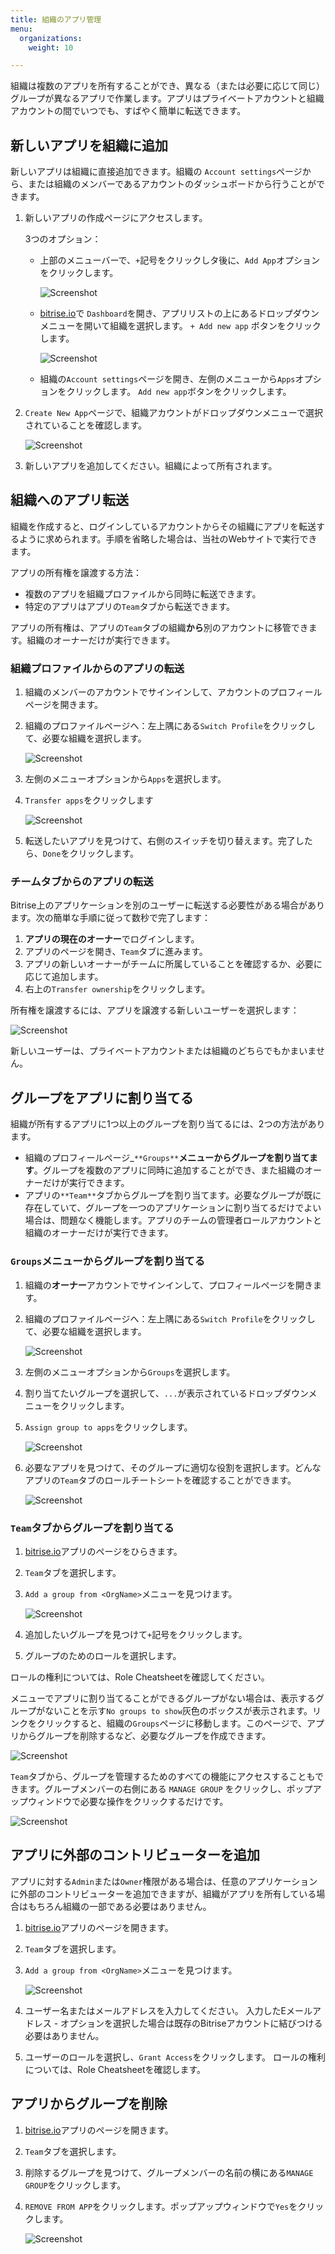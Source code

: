 ```yaml
---
title: 組織のアプリ管理
menu:
  organizations:
    weight: 10

---
```

組織は複数のアプリを所有することができ、異なる（または必要に応じて同じ）グループが異なるアプリで作業します。アプリはプライベートアカウントと組織アカウントの間でいつでも、すばやく簡単に転送できます。

## 新しいアプリを組織に追加

新しいアプリは組織に直接追加できます。組織の `Account settings`ページから、または組織のメンバーであるアカウントのダッシュボードから行うことができます。

1. 新しいアプリの作成ページにアクセスします。

   3つのオプション：
   * 上部のメニューバーで、`+`記号をクリックしタ後に、`Add App`オプションをクリックします。

     ![Screenshot](/img/team-management/organization/add-org.png)
   * [bitrise.io](https://www.bitrise.io)で `Dashboard`を開き、アプリリストの上にあるドロップダウンメニューを開いて組織を選択します。 `+ Add new app` ボタンをクリックします。

     ![Screenshot](/img/team-management/organization/add-new-app-org.png)
   * 組織の`Account settings`ページを開き、左側のメニューから`Apps`オプションをクリックします。 `Add new app`ボタンをクリックします。
2. `Create New App`ページで、組織アカウントがドロップダウンメニューで選択されていることを確認します。

   ![Screenshot](/img/team-management/organization/add-app-screen.png)
3. 新しいアプリを追加してください。組織によって所有されます。

## 組織へのアプリ転送

組織を作成すると、ログインしているアカウントからその組織にアプリを転送するように求められます。手順を省略した場合は、当社のWebサイトで実行できます。

アプリの所有権を譲渡する方法：

* 複数のアプリを組織プロファイルから同時に転送できます。
* 特定のアプリはアプリの`Team`タブから転送できます。

アプリの所有権は、アプリの`Team`タブの組織**から**別のアカウントに移管できます。組織のオーナーだけが実行できます。

### 組織プロファイルからのアプリの転送

1. 組織のメンバーのアカウントでサインインして、アカウントのプロフィールページを開きます。
2. 組織のプロファイルページへ：左上隅にある`Switch Profile`をクリックして、必要な組織を選択します。

   ![Screenshot](/img/team-management/organization/switch-profile-2.png)
3. 左側のメニューオプションから`Apps`を選択します。
4. `Transfer apps`をクリックします

   ![Screenshot](/img/team-management/organization/transfer-app-org.png)
5. 転送したいアプリを見つけて、右側のスイッチを切り替えます。完了したら、`Done`をクリックします。

### チームタブからのアプリの転送

Bitrise上のアプリケーションを別のユーザーに転送する必要性がある場合があります。次の簡単な手順に従って数秒で完了します：

1. **アプリの現在のオーナー**でログインします。
2. アプリのページを開き、`Team`タブに進みます。
3. アプリの新しいオーナーがチームに所属していることを確認するか、必要に応じて追加します。
4. 右上の`Transfer ownership`をクリックします。

所有権を譲渡するには、アプリを譲渡する新しいユーザーを選択します：

![Screenshot](/img/team-management/transfering-ownership.png)

新しいユーザーは、プライベートアカウントまたは組織のどちらでもかまいません。

## グループをアプリに割り当てる

組織が所有するアプリに1つ以上のグループを割り当てるには、2つの方法があります。

* 組織のプロフィールページ_`**Groups**`**メニューからグループを割り当てます**。グループを複数のアプリに同時に追加することができ、また組織のオーナーだけが実行できます。
* アプリの`**Team**`タブからグループを割り当てます。必要なグループが既に存在していて、グループを一つのアプリケーションに割り当てるだけでよい場合は、問題なく機能します。アプリのチームの管理者ロールアカウントと組織のオーナーだけが実行できます。

### `Groups`メニューからグループを割り当てる

1. 組織の**オーナー**アカウントでサインインして、プロフィールページを開きます。
2. 組織のプロファイルページへ：左上隅にある`Switch Profile`をクリックして、必要な組織を選択します。

   ![Screenshot](/img/team-management/organization/switch-profile-2.png)
3. 左側のメニューオプションから`Groups`を選択します。
4. 割り当てたいグループを選択して、`...`が表示されているドロップダウンメニューをクリックします。
5. `Assign group to apps`をクリックします。

   ![Screenshot](/img/team-management/organization/assign-group-to-apps.png)
6. 必要なアプリを見つけて、そのグループに適切な役割を選択します。どんなアプリの`Team`タブのロールチートシートを確認することができます。

   ![Screenshot](/img/team-management/organization/assign-group-popup.png)

### `Team`タブからグループを割り当てる

1. [bitrise.io](https://www.bitrise.io)アプリのページをひらきます。
2. `Team`タブを選択します。
3. `Add a group from <OrgName>`メニューを見つけます。

   ![Screenshot](/img/team-management/organization/add-group-org.png)
4. 追加したいグループを見つけて`+`記号をクリックします。
5. グループのためのロールを選択します。

ロールの権利については、Role Cheatsheetを確認してください。

メニューでアプリに割り当てることができるグループがない場合は、表示するグループがないことを示す`No groups to show`灰色のボックスが表示されます。リンクをクリックすると、組織の`Groups`ページに移動します。このページで、アプリからグループを削除するなど、必要なグループを作成できます。

![Screenshot](/img/team-management/organization/add-group-from-org.png)

`Team`タブから、グループを管理するためのすべての機能にアクセスすることもできます。グループメンバーの右側にある `MANAGE GROUP` をクリックし、ポップアップウィンドウで必要な操作をクリックするだけです。

![Screenshot](/img/team-management/organization/team-group-popup.png)

## アプリに外部のコントリビューターを追加

アプリに対する`Admin`または`Owner`権限がある場合は、任意のアプリケーションに外部のコントリビューターを追加できますが、組織がアプリを所有している場合はもちろん組織の一部である必要はありません。

1. [bitrise.io](https://www.bitrise.io)アプリのページを開きます。
2. `Team`タブを選択します。
3. `Add a group from <OrgName>`メニューを見つけます。

   ![Screenshot](/img/team-management/organization/add-contributors.png)
4. ユーザー名またはメールアドレスを入力してください。  入力したEメールアドレス - オプションを選択した場合は既存のBitriseアカウントに結びつける必要はありません。
5. ユーザーのロールを選択し、`Grant Access`をクリックします。  ロールの権利については、Role Cheatsheetを確認します。

## アプリからグループを削除

1. [bitrise.io](https://www.bitrise.io)アプリのページを開きます。
2. `Team`タブを選択します。
3. 削除するグループを見つけて、グループメンバーの名前の横にある`MANAGE GROUP`をクリックします。
4. `REMOVE FROM APP`をクリックします。ポップアップウィンドウで`Yes`をクリックします。

   ![Screenshot](/img/team-management/organization/team-group-popup.png)